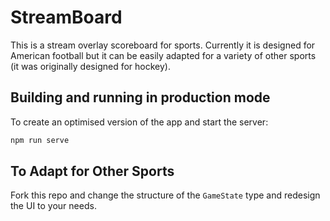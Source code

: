 # StreamBoard

This is a stream overlay scoreboard for sports. Currently it is designed for American football but it can be easily adapted for a variety of other sports (it was originally designed for hockey).
## Building and running in production mode

To create an optimised version of the app and start the server:

```bash
npm run serve
```

## To Adapt for Other Sports
Fork this repo and change the structure of the `GameState` type and redesign the UI to your needs.